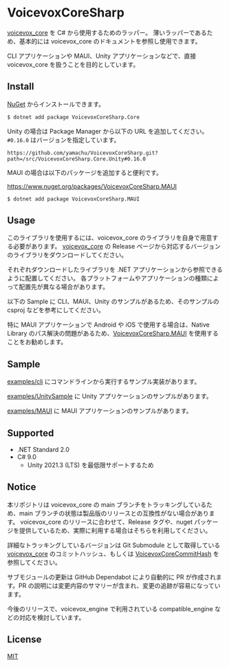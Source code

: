 # VoicevoxCoreSharp

[voicevox_core](https://github.com/voicevox/voicevox_core) を C# から使用するためのラッパー。
薄いラッパーであるため、基本的には voicevox_core のドキュメントを参照し使用できます。

CLI アプリケーションや MAUI、Unity アプリケーションなどで、直接 voicevox_core を扱うことを目的としています。

## Install

[NuGet](https://www.nuget.org/packages/VoicevoxCoreSharp.Core/) からインストールできます。

```bash
$ dotnet add package VoicevoxCoreSharp.Core
```

Unity の場合は Package Manager から以下の URL を追加してください。
`#0.16.0` はバージョンを指定しています。

```
https://github.com/yamachu/VoicevoxCoreSharp.git?path=/src/VoicevoxCoreSharp.Core.Unity#0.16.0
```

MAUI の場合は以下のパッケージを追加すると便利です。

https://www.nuget.org/packages/VoicevoxCoreSharp.MAUI

```bash
$ dotnet add package VoicevoxCoreSharp.MAUI
```

## Usage

このライブラリを使用するには、voicevox_core のライブラリを自身で用意する必要があります。
[voicevox_core](https://github.com/voicevox/voicevox_core) の Release ページから対応するバージョンのライブラリをダウンロードしてください。

それぞれダウンロードしたライブラリを .NET アプリケーションから参照できるように配置してください。
各プラットフォームやアプリケーションの種類によって配置先が異なる場合があります。

以下の Sample に CLI、MAUI、Unity のサンプルがあるため、そのサンプルの csproj などを参考にしてください。

特に MAUI アプリケーションで Android や iOS で使用する場合は、Native Library のパス解決の問題があるため、[VoicevoxCoreSharp.MAUI](./src/VoicevoxCoreSharp.MAUI) を使用することをお勧めします。

## Sample

[examples/cli](./examples/cli) にコマンドラインから実行するサンプル実装があります。

[examples/UnitySample](./examples/UnitySample) に Unity アプリケーションのサンプルがあります。

[examples/MAUI](./examples/MAUI) に MAUI アプリケーションのサンプルがあります。

## Supported

- .NET Standard 2.0
- C# 9.0
  - Unity 2021.3 (LTS) を最低限サポートするため

## Notice

本リポジトリは voicevox_core の main ブランチをトラッキングしているため、main ブランチの状態は製品版のリリースとの互換性がない場合があります。
voicevox_core のリリースに合わせて、Release タグや、nuget パッケージを提供しているため、実際に利用する場合はそちらを利用してください。

詳細なトラッキングしているバージョンは Git Submodule として取得している [voicevox_core](./binding/voicevox_core) のコミットハッシュ、もしくは [VoicevoxCoreCommitHash](./src/VoicevoxCoreSharp.Core/VoicevoxCoreSharp.Core.Metas.props) を参照してください。

サブモジュールの更新は GitHub Dependabot により自動的に PR が作成されます。PR の説明には変更内容のサマリーが含まれ、変更の追跡が容易になっています。

今後のリリースで、voicevox_engine で利用されている compatible_engine などの対応を検討しています。

## License

[MIT](./LICENSE)
